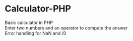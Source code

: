 # Calculator-PHP
Basic calculator in PHP <br>
Enter two numbers and an operator to compute the answer <br>
Error handling for NaN and /0
